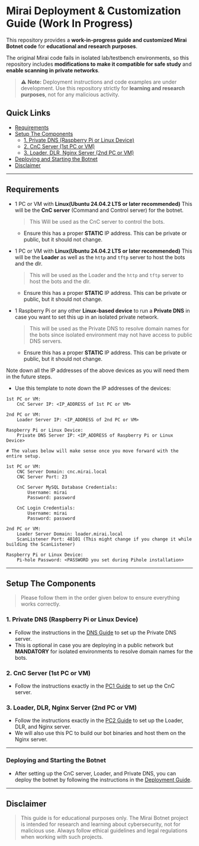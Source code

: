 # Mirai Deployment & Customization Guide (Work In Progress)

This repository provides a **work-in-progress guide and customized Mirai Botnet code** for **educational and research purposes**.

The original Mirai code fails in isolated lab/testbench environments, so this repository includes **modifications to make it compatible for safe study** and **enable scanning in private networks**.

> ⚠️ **Note:** Deployment instructions and code examples are under development. Use this repository strictly for **learning and research purposes**, not for any malicious activity.

## Quick Links

-   [Requirements](#requirements)
-   [Setup The Components](#setup-the-components)
    -   [1. Private DNS (Raspberry Pi or Linux Device)](#1-private-dns-raspberry-pi-or-linux-device)
    -   [2. CnC Server (1st PC or VM)](#2-cnc-server-1st-pc-or-vm)
    -   [3. Loader, DLR, Nginx Server (2nd PC or VM)](#3-loader-dlr-nginx-server-2nd-pc-or-vm)
-   [Deploying and Starting the Botnet](#deploying-and-starting-the-botnet)
-   [Disclaimer](#disclaimer)

---

## Requirements

-   1 PC or VM with **Linux(Ubuntu 24.04.2 LTS or later recommended)** This will be the **CnC server** (Command and Control server) for the botnet.

    > This Will be used as the CnC server to control the bots.

    -   Ensure this has a proper **STATIC** IP address. This can be private or public, but it should not change.

-   1 PC or VM with **Linux(Ubuntu 24.04.2 LTS or later recommended)** This will be the **Loader** as well as the `http` and `tftp` server to host the bots and the dlr.

    > This will be used as the Loader and the `http` and `tftp` server to host the bots and the dlr.

    -   Ensure this has a proper **STATIC** IP address. This can be private or public, but it should not change.

-   1 Raspberry Pi or any other **Linux-based device** to run a **Private DNS** in case you want to set this up in an isolated private network.
    > This will be used as the Private DNS to resolve domain names for the bots since isolated environment may not have access to public DNS servers.
    -   Ensure this has a proper **STATIC** IP address. This can be private or public, but it should not change.

Note down all the IP addresses of the above devices as you will need them in the future steps.

-   Use this template to note down the IP addresses of the devices:

```
1st PC or VM:
    CnC Server IP: <IP_ADDRESS of 1st PC or VM>

2nd PC or VM:
    Loader Server IP: <IP_ADDRESS of 2nd PC or VM>

Raspberry Pi or Linux Device:
    Private DNS Server IP: <IP_ADDRESS of Raspberry Pi or Linux Device>

# The values below will make sense once you move forward with the entire setup.

1st PC or VM:
    CNC Server Domain: cnc.mirai.local
    CNC Server Port: 23

    CnC Server MySQL Database Credentials:
        Username: mirai
        Password: password

    CnC Login Credentials:
        Username: mirai
        Password: password

2nd PC or VM:
    Loader Server Domain: loader.mirai.local
    ScanListener Port: 48101 (This might change if you change it while building the ScanListener)

Raspberry Pi or Linux Device:
    Pi-hole Password: <PASSWORD you set during Pihole installation>

```

---

## Setup The Components

> Please follow them in the order given below to ensure everything works correctly.

### 1. Private DNS (Raspberry Pi or Linux Device)

-   Follow the instructions in the [DNS Guide](Documentation/DNS.md) to set up the Private DNS server.
-   This is optional in case you are deploying in a public network but **MANDATORY** for isolated environments to resolve domain names for the bots.

### 2. CnC Server (1st PC or VM)

-   Follow the instructions exactly in the [PC1 Guide](Documentation/PC1.md) to set up the CnC server.

### 3. Loader, DLR, Nginx Server (2nd PC or VM)

-   Follow the instructions exactly in the [PC2 Guide](Documentation/PC2.md) to set up the Loader, DLR, and Nginx server.
-   We will also use this PC to build our bot binaries and host them on the Nginx server.

---

### Deploying and Starting the Botnet

-   After setting up the CnC server, Loader, and Private DNS, you can deploy the botnet by following the instructions in the [Deployment Guide](Documentation/Deployment.md).

---

## Disclaimer

> This guide is for educational purposes only. The Mirai Botnet project is intended for research and learning about cybersecurity, not for malicious use. Always follow ethical guidelines and legal regulations when working with such projects.
